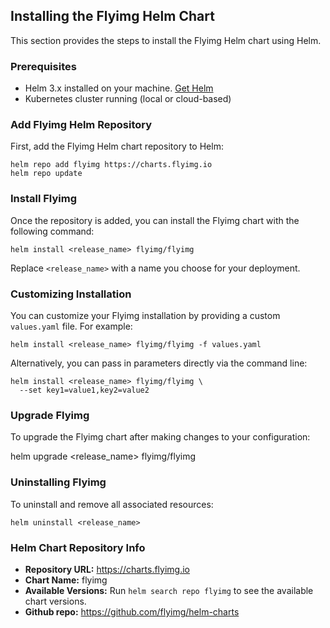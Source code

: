 ## Installing the Flyimg Helm Chart

This section provides the steps to install the Flyimg Helm chart using Helm.

### Prerequisites

- Helm 3.x installed on your machine. [Get Helm](https://helm.sh/docs/intro/install/)
- Kubernetes cluster running (local or cloud-based)

### Add Flyimg Helm Repository

First, add the Flyimg Helm chart repository to Helm:

```
helm repo add flyimg https://charts.flyimg.io
helm repo update
```

### Install Flyimg

Once the repository is added, you can install the Flyimg chart with the following command:

```
helm install <release_name> flyimg/flyimg
```

Replace `<release_name>` with a name you choose for your deployment.

### Customizing Installation

You can customize your Flyimg installation by providing a custom `values.yaml` file. For example:

```
helm install <release_name> flyimg/flyimg -f values.yaml
```

Alternatively, you can pass in parameters directly via the command line:

```
helm install <release_name> flyimg/flyimg \
  --set key1=value1,key2=value2
```

### Upgrade Flyimg

To upgrade the Flyimg chart after making changes to your configuration:

helm upgrade <release_name> flyimg/flyimg

### Uninstalling Flyimg

To uninstall and remove all associated resources:

```
helm uninstall <release_name>
```

### Helm Chart Repository Info

- **Repository URL:** https://charts.flyimg.io
- **Chart Name:** flyimg
- **Available Versions:** Run `helm search repo flyimg` to see the available chart versions.
- **Github repo:** https://github.com/flyimg/helm-charts
